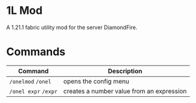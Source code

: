 # 1L Mod
A 1.21.1 fabric utility mod for the server DiamondFire.

# Commands
| Command | Description |
|---------|-------------|
| `/onelmod` `/onel` | opens the config menu |
| `/onel expr` `/expr` | creates a number value from an expression |